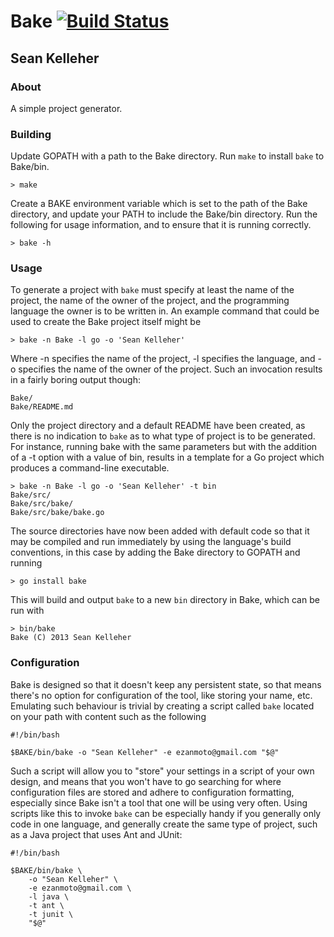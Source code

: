 Bake [![Build
Status](https://travis-ci.org/eZanmoto/Bake.png?branch=master)](https://travis-ci.org/eZanmoto/Bake)
====

Sean Kelleher
-------------

### About

A simple project generator.

### Building

Update GOPATH with a path to the Bake directory. Run `make` to install `bake` to
Bake/bin.

    > make

Create a BAKE environment variable which is set to the path of the Bake
directory, and update your PATH to include the Bake/bin directory. Run the
following for usage information, and to ensure that it is running correctly.

    > bake -h

### Usage

To generate a project with `bake` must specify at least the name of the project,
the name of the owner of the project, and the programming language the owner is
to be written in. An example command that could be used to create the Bake
project itself might be 

    > bake -n Bake -l go -o 'Sean Kelleher'

Where -n specifies the name of the project, -l specifies the language, and -o
specifies the name of the owner of the project. Such an invocation results in a
fairly boring output though:

    Bake/
    Bake/README.md

Only the project directory and a default README have been created, as there is
no indication to `bake` as to what type of project is to be generated. For
instance, running bake with the same parameters but with the addition of a -t
option with a value of bin, results in a template for a Go project which
produces a command-line executable.

    > bake -n Bake -l go -o 'Sean Kelleher' -t bin
    Bake/src/
    Bake/src/bake/
    Bake/src/bake/bake.go

The source directories have now been added with default code so that it may be
compiled and run immediately by using the language's build conventions, in this
case by adding the Bake directory to GOPATH and running

    > go install bake

This will build and output `bake` to a new `bin` directory in Bake, which can be
run with

    > bin/bake
    Bake (C) 2013 Sean Kelleher

### Configuration

Bake is designed so that it doesn't keep any persistent state, so that means
there's no option for configuration of the tool, like storing your name, etc.
Emulating such behaviour is trivial by creating a script called `bake` located
on your path with content such as the following

    #!/bin/bash

    $BAKE/bin/bake -o "Sean Kelleher" -e ezanmoto@gmail.com "$@"

Such a script will allow you to "store" your settings in a script of your own
design, and means that you won't have to go searching for where configuration
files are stored and adhere to configuration formatting, especially since Bake
isn't a tool that one will be using very often. Using scripts like this to
invoke `bake` can be especially handy if you generally only code in one
language, and generally create the same type of project, such as a Java project
that uses Ant and JUnit:

    #!/bin/bash

    $BAKE/bin/bake \
        -o "Sean Kelleher" \
        -e ezanmoto@gmail.com \
        -l java \
        -t ant \
        -t junit \
        "$@"
